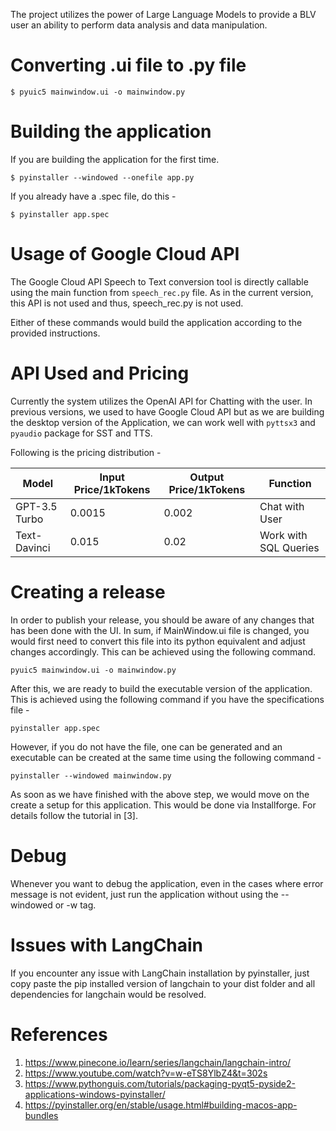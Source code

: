 The project utilizes the power of Large Language Models to provide a BLV user an ability to perform data analysis and data manipulation.

# Converting .ui file to .py file
```{bash}
$ pyuic5 mainwindow.ui -o mainwindow.py
```
# Building the application

If you are building the application for the first time.
```{bash}
$ pyinstaller --windowed --onefile app.py
```

If you already have a .spec file, do this - 
```{bash}
$ pyinstaller app.spec
```

#  Usage of Google Cloud API
The Google Cloud API Speech to Text conversion tool is directly callable using the main function from `speech_rec.py` file. As in the current version, this API is not used and thus, speech_rec.py is not used.

Either of these commands would build the application according to the provided instructions.


# API Used and Pricing
Currently the system utilizes the OpenAI API for Chatting with the user. In previous versions, we used to have Google Cloud API but as we are building the desktop version of the Application, we can work well with `pyttsx3` and `pyaudio` package for SST and TTS.

Following is the pricing distribution -

| Model        |Input Price/1kTokens | Output Price/1kTokens | Function             |
|--------------|---------------------|-----------------------| ---------------------|
| GPT-3.5 Turbo| 0.0015              | 0.002                 | Chat with User       |
| Text-Davinci | 0.015               | 0.02                  | Work with SQL Queries|


# Creating a release

In order to publish your release, you should be aware of any changes that has been done with the UI. In sum, if MainWindow.ui file is changed,
you would first need to convert this file into its python equivalent and adjust changes accordingly. This can be achieved using the 
following command.
```{bash}
pyuic5 mainwindow.ui -o mainwindow.py
```

After this, we are ready to build the executable version of the application. This is achieved using the following command if you have 
the specifications file - 
```{bash}
pyinstaller app.spec
```

However, if you do not have the file, one can be generated and an executable can be created at the same time using the following command - 
```{bash}
pyinstaller --windowed mainwindow.py
```

As soon as we have finished with the above step, we would move on the create a setup for this application. This would be done via Installforge. For details follow the tutorial in [3].

# Debug
Whenever you want to debug the application, even in the cases where error message is not evident, just run the application without using the --windowed or -w tag.

# Issues with LangChain
If you encounter any issue with LangChain installation by pyinstaller, just copy paste the pip installed version of langchain to your dist folder and all dependencies for langchain would be resolved.

# References

1. https://www.pinecone.io/learn/series/langchain/langchain-intro/
2. https://www.youtube.com/watch?v=w-eTS8YlbZ4&t=302s
3. https://www.pythonguis.com/tutorials/packaging-pyqt5-pyside2-applications-windows-pyinstaller/
4. https://pyinstaller.org/en/stable/usage.html#building-macos-app-bundles